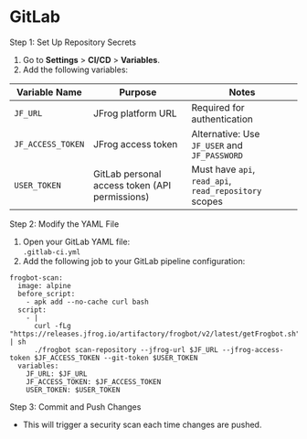 # GitLab

Step 1: Set Up Repository Secrets

1. Go to **Settings** > **CI/CD** > **Variables**.
2. Add the following variables:

| Variable Name     | Purpose                                        | Notes                                                 |
| ----------------- | ---------------------------------------------- | ----------------------------------------------------- |
| `JF_URL`          | JFrog platform URL                             | Required for authentication                           |
| `JF_ACCESS_TOKEN` | JFrog access token                             | Alternative: Use `JF_USER` and `JF_PASSWORD`          |
| `USER_TOKEN`      | GitLab personal access token (API permissions) | Must have `api`, `read_api`, `read_repository` scopes |

Step 2: Modify the YAML File

1. Open your GitLab YAML file:\
   `.gitlab-ci.yml`
2. Add the following job to your GitLab pipeline configuration:

```
frogbot-scan:
  image: alpine
  before_script:
    - apk add --no-cache curl bash
  script:
    - |
      curl -fLg "https://releases.jfrog.io/artifactory/frogbot/v2/latest/getFrogbot.sh" | sh
      ./frogbot scan-repository --jfrog-url $JF_URL --jfrog-access-token $JF_ACCESS_TOKEN --git-token $USER_TOKEN
  variables:
    JF_URL: $JF_URL
    JF_ACCESS_TOKEN: $JF_ACCESS_TOKEN
    USER_TOKEN: $USER_TOKEN
```

Step 3: Commit and Push Changes

* This will trigger a security scan each time changes are pushed.
